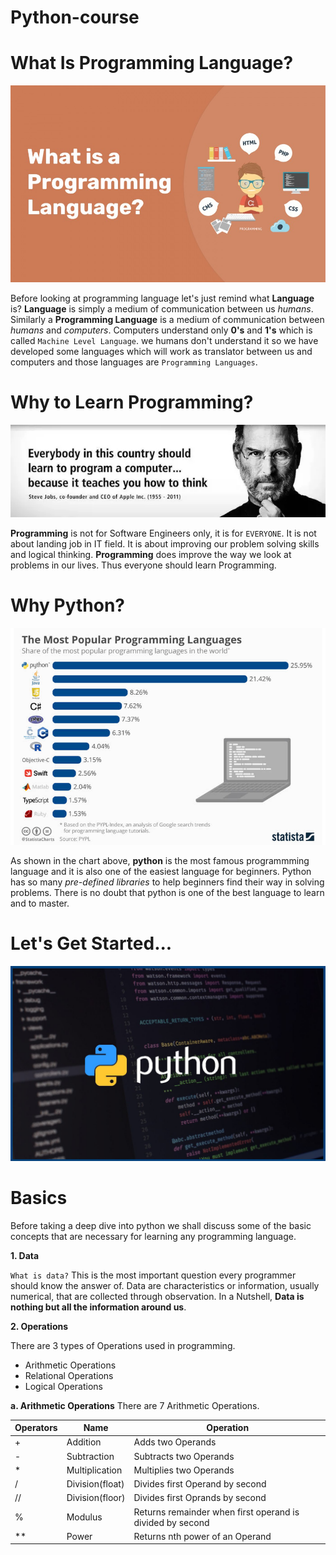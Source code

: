 # Python-course

# What Is Programming Language?

![](images/what-is-programming-language.jpg)

Before looking at programming language let's just remind what **Language** is?
**Language** is simply a medium of communication between us _humans_. Similarly a **Programming Language** is a medium of communication between _humans_ and _computers_.
Computers understand only **0's** and **1's** which is called `Machine Level Language`. we humans don't understand it so we have developed some languages which will work as translator between us and computers and those languages are `Programming Languages`.

# Why to Learn Programming?

![](images/why-to-learn-programming.png)

**Programming** is not for Software Engineers only, it is for `EVERYONE`. It is not about landing job in IT field. It is about improving our problem solving skills and logical thinking. **Programming** does improve the way we look at problems in our lives. Thus everyone should learn Programming.

# Why Python?

![](images/popular-programming-languages.jpg)

As shown in the chart above, **python** is the most famous programmming language and it is also one of the easiest language for beginners. Python has so many _pre-defined libraries_ to help beginners find their way in solving problems. There is no doubt that python is one of the best language to learn and to master.

# Let's Get Started...

![](images/pythonImage.jpg)

# Basics

Before taking a deep dive into python we shall discuss some of the basic concepts that are necessary for learning any programming language.

**1. Data**

`What is data?` This is the most important question every programmer should know the answer of. Data are characteristics or information, usually numerical, that are collected through observation. In a Nutshell, **Data is nothing but all the information around us**.

**2. Operations**

There are 3 types of Operations used in programming.

- Arithmetic Operations
- Relational Operations
- Logical Operations

**a. Arithmetic Operations**
There are 7 Arithmetic Operations.

|   Operators   |      Name       |                         Operation                            |
| ------------- | --------------- | ------------------------------------------------------------ |
|       +       |   Addition      |  Adds two Operands                                           |
|       -       |  Subtraction    |  Subtracts two Operands                                      |
|       *       | Multiplication  |  Multiplies two Operands                                     |
|       /       | Division(float) |  Divides first Operand by second                             |
|      //       | Division(floor) |  Divides first Oprands by second                             |
|      %        |     Modulus     |  Returns remainder when first operand is divided by second   |
|      **       |      Power      |  Returns nth power of an Operand

